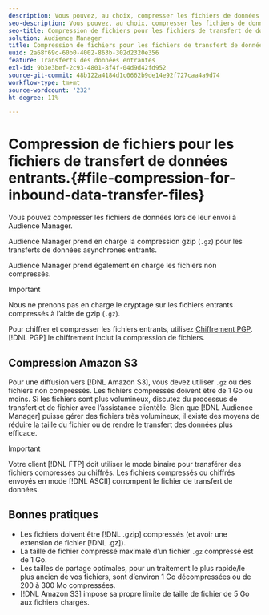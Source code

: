```yaml
---
description: Vous pouvez, au choix, compresser les fichiers de données lors de leur envoi à Audience Manager.
seo-description: Vous pouvez, au choix, compresser les fichiers de données lors de leur envoi à Audience Manager.
seo-title: Compression de fichiers pour les fichiers de transfert de données entrants.
solution: Audience Manager
title: Compression de fichiers pour les fichiers de transfert de données entrants.
uuid: 2a68f69c-60b0-4002-863b-302d2320e356
feature: Transferts des données entrantes
exl-id: 9b3e3bef-2c93-4801-8f4f-04d9d42fd952
source-git-commit: 48b122a4184d1c0662b9de14e92f727caa4a9d74
workflow-type: tm+mt
source-wordcount: '232'
ht-degree: 11%

---
```


# Compression de fichiers pour les fichiers de transfert de données entrants.{#file-compression-for-inbound-data-transfer-files}

Vous pouvez compresser les fichiers de données lors de leur envoi à Audience Manager.

<!-- inbound-file-compression.xml -->

Audience Manager prend en charge la compression gzip (`.gz`) pour les transferts de données asynchrones entrants.

Audience Manager prend également en charge les fichiers non compressés.

>[!IMPORTANT]
>
>Nous ne prenons pas en charge le cryptage sur les fichiers entrants compressés à l’aide de gzip (`.gz`).
>
>Pour chiffrer et compresser les fichiers entrants, utilisez [Chiffrement PGP](../../../integration/sending-audience-data/batch-data-transfer-explained/inbound-file-encryption.md). [!DNL PGP] le chiffrement inclut la compression de fichiers.

## Compression Amazon S3

Pour une diffusion vers [!DNL Amazon S3], vous devez utiliser `.gz` ou des fichiers non compressés. Les fichiers compressés doivent être de 1 Go ou moins. Si les fichiers sont plus volumineux, discutez du processus de transfert et de fichier avec l’assistance clientèle. Bien que [!DNL Audience Manager] puisse gérer des fichiers très volumineux, il existe des moyens de réduire la taille du fichier ou de rendre le transfert des données plus efficace.

>[!IMPORTANT]
>
>Votre client [!DNL FTP] doit utiliser le mode binaire pour transférer des fichiers compressés ou chiffrés. Les fichiers compressés ou chiffrés envoyés en mode [!DNL ASCII] corrompent le fichier de transfert de données.

## Bonnes pratiques

* Les fichiers doivent être [!DNL .gzip] compressés (et avoir une extension de fichier [!DNL .gz]).
* La taille de fichier compressé maximale d’un fichier `.gz` compressé est de 1 Go.
* Les tailles de partage optimales, pour un traitement le plus rapide/le plus ancien de vos fichiers, sont d’environ 1 Go décompressées ou de 200 à 300 Mo compressées.
* [!DNL Amazon S3] impose sa propre limite de taille de fichier de 5 Go aux fichiers chargés.
